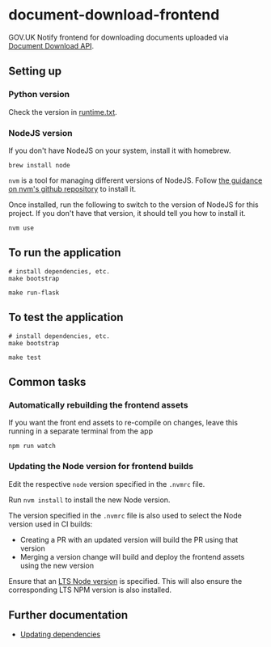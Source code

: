 # document-download-frontend

GOV.UK Notify frontend for downloading documents uploaded via [Document Download API](https://github.com/alphagov/document-download-api).

## Setting up

### Python version

Check the version in [runtime.txt](runtime.txt).

### NodeJS version

If you don't have NodeJS on your system, install it with homebrew.

```shell
brew install node
```

`nvm` is a tool for managing different versions of NodeJS. Follow [the guidance on nvm's github repository](https://github.com/nvm-sh/nvm#installing-and-updating) to install it.

Once installed, run the following to switch to the version of NodeJS for this project. If you don't
have that version, it should tell you how to install it.

```shell
nvm use
```

## To run the application

```shell
# install dependencies, etc.
make bootstrap

make run-flask
```

## To test the application

```shell
# install dependencies, etc.
make bootstrap

make test
```

## Common tasks

### Automatically rebuilding the frontend assets

If you want the front end assets to re-compile on changes, leave this running
in a separate terminal from the app

```shell
npm run watch
```

### Updating the Node version for frontend builds

Edit the respective `node` version specified in the `.nvmrc` file.

Run `nvm install` to install the new Node version.

The version specified in the `.nvmrc` file is also used to select the Node version used in CI builds:

 - Creating a PR with an updated version will build the PR using that version
 - Merging a version change will build and deploy the frontend assets using the new version

Ensure that an [LTS Node version](https://nodejs.org/en/about/releases/) is specified. This will also ensure the corresponding LTS NPM version is also installed.

## Further documentation

- [Updating dependencies](https://github.com/alphagov/notifications-manuals/wiki/Dependencies)
